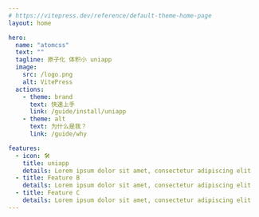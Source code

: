```yaml
---
# https://vitepress.dev/reference/default-theme-home-page
layout: home

hero:
  name: "atomcss"
  text: ""
  tagline: 原子化 体积小 uniapp
  image:
    src: /logo.png
    alt: VitePress
  actions:
    - theme: brand
      text: 快速上手
      link: /guide/install/uniapp
    - theme: alt
      text: 为什么是我？
      link: /guide/why

features:
  - icon: 🛠️
    title: uniapp
    details: Lorem ipsum dolor sit amet, consectetur adipiscing elit
  - title: Feature B
    details: Lorem ipsum dolor sit amet, consectetur adipiscing elit
  - title: Feature C
    details: Lorem ipsum dolor sit amet, consectetur adipiscing elit
---
```


